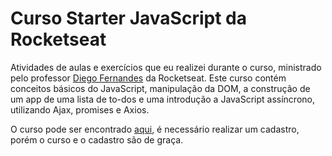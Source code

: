 # Curso Starter JavaScript da Rocketseat
Atividades de aulas e exercícios que eu realizei durante o curso,
ministrado pelo professor [Diego Fernandes](https://github.com/diego3g) da Rocketseat.
Este curso contém conceitos básicos do JavaScript, manipulação da DOM,
a construção de um app de uma lista de to-dos e uma introdução a JavaScript
assíncrono, utilizando Ajax, promises e Axios.

O curso pode ser encontrado [aqui](https://rocketseat.com.br/), é necessário realizar um cadastro, porém o curso e o cadastro são de graça.
